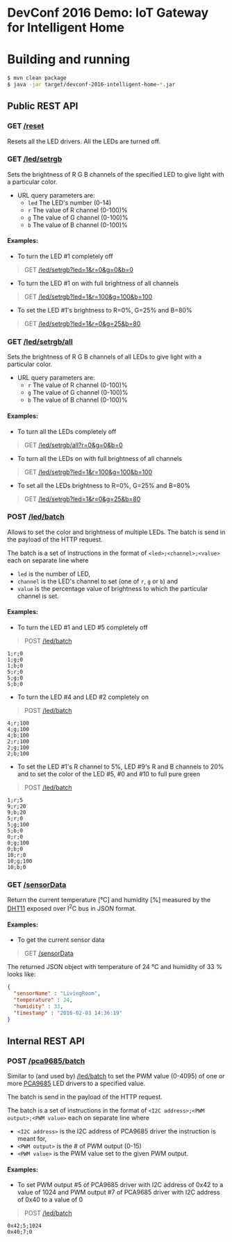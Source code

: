# DevConf 2016 Demo: IoT Gateway for Intelligent Home

# Building and running
```sh
$ mvn clean package
$ java -jar target/devconf-2016-intelligent-home-*.jar
```

## Public REST API

### GET [/reset]()
Resets all the LED drivers. All the LEDs are turned off.

### GET [/led/setrgb]()
Sets the brightness of R G B channels of the specified LED to give light with a particular color.
* URL query parameters are:
    * `led` The LED's number (0-14)
    * `r`   The value of R channel (0-100)%
    * `g`   The value of G channel (0-100)%
    * `b`   The value of B channel (0-100)%

#### Examples:
* To turn the LED #1 completely off
> GET [/led/setrgb?led=1&r=0&g=0&b=0]()

* To turn the LED #1 on with full brightness of all channels
> GET [/led/setrgb?led=1&r=100&g=100&b=100]()

* To set the LED #1's brightness to R=0%, G=25% and B=80%
> GET [/led/setrgb?led=1&r=0&g=25&b=80]()

### GET [/led/setrgb/all]()
Sets the brightness of R G B channels of all LEDs to give light with a particular color.
* URL query parameters are:
    * `r`   The value of R channel (0-100)%
    * `g`   The value of G channel (0-100)%
    * `b`   The value of B channel (0-100)%

#### Examples:
* To turn all the LEDs completely off
> GET [/led/setrgb/all?r=0&g=0&b=0]()

* To turn all the LEDs on with full brightness of all channels
> GET [/led/setrgb?led=1&r=100&g=100&b=100]()

* To set all the LEDs brightness to R=0%, G=25% and B=80%
> GET [/led/setrgb?led=1&r=0&g=25&b=80]()

### POST [/led/batch]()
Allows to set the color and brightness of multiple LEDs. The batch is send in the payload of the HTTP request.

The batch is a set of instructions in the format of `<led>;<channel>;<value>` each on separate line where
* `led` is the number of LED,
* `channel` is the LED's channel to set (one of `r`, `g` or `b`) and
* `value` is the percentage value of brightness to which the particular channel is set.

#### Examples:
* To turn the LED #1 and LED #5 completely off

> POST [/led/batch]()
```
1;r;0
1;g;0
1;b;0
5;r;0
5;g;0
5;b;0
```

* To turn the LED #4 and LED #2 completely on

> POST [/led/batch]()
```
4;r;100
4;g;100
4;b;100
2;r;100
2;g;100
2;b;100
```

* To set the LED #1's R channel to 5%, LED #9's R and B channels to 20% and to set the color of the LED #5, #0 and #10 to full pure green

> POST [/led/batch]()
```
1;r;5
9;r;20
9;b;20
5;r;0
5;g;100
5;b;0
0;r;0
0;g;100
0;b;0
10;r;0
10;g;100
10;b;0
```

### GET [/sensorData]()
Return the current temperature [°C] and humidity [%] measured by the [DHT11](https://www.adafruit.com/product/386) exposed over I<sup>2</sup>C bus in JSON format.

#### Examples:
* To get the current sensor data
> GET [/sensorData]()

The returned JSON object with temperature of 24 °C and humidity of 33 % looks like:
```json
{
  "sensorName" : "LivingRoom",
  "temperature" : 24,
  "humidity" : 33,
  "timestamp" : "2016-02-03 14:36:19"
}
```

## Internal REST API
### POST [/pca9685/batch]()
Similar to (and used by) [/led/batch]() to set the PWM value (0-4095) of one or more [PCA9685](https://www.adafruit.com/product/815) LED drivers to a specified value.

The batch is send in the payload of the HTTP request.

The batch is a set of instructions in the format of `<I2C address>;<PWM output>;<PWM value>` each on separate line where
* `<I2C address>` is the I2C address of PCA9685 driver the instruction is meant for,
* `<PWM output>` is the # of PWM output (0-15)
* `<PWM value>` is the PWM value set to the given PWM output.

#### Examples:
* To set PWM output #5 of PCA9685 driver with I2C address of 0x42 to a value of 1024 and PWM output #7 of PCA9685 driver with I2C address of 0x40 to a value of 0

> POST [/led/batch]()
```
0x42;5;1024
0x40;7;0
```
